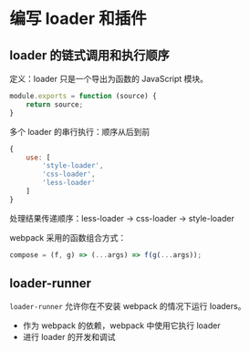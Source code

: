 # 编写 loader 和插件

## loader 的链式调用和执行顺序

定义：loader 只是一个导出为函数的 JavaScript 模块。

```js
module.exports = function (source) {
    return source;
}
```

多个 loader 的串行执行：顺序从后到前

```js
{
    use: [
        'style-loader',
        'css-loader',
        'less-loader'
    ] 
}
```

处理结果传递顺序：less-loader -> css-loader -> style-loader

webpack 采用的函数组合方式：
```js
compose = (f, g) => (...args) => f(g(...args));
```

## loader-runner

`loader-runner` 允许你在不安装 webpack 的情况下运行 loaders。
- 作为 webpack 的依赖，webpack 中使用它执行 loader
- 进行 loader 的开发和调试
